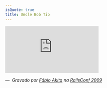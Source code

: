 ```yaml
---
isQuote: true
title: Uncle Bob Tip
---
```


<div class="iframe-wrap">
  <iframe src="http://player.vimeo.com/video/24496096?byline=0&amp;portrait=0&amp;color=dedede" frameborder="0" allowfullscreen="true">
  </iframe>
</div>

*—  Gravado por [Fábio Akita](http://akitaonrails.com/) na [RailsConf 2009](http://en.oreilly.com/rails2009)*